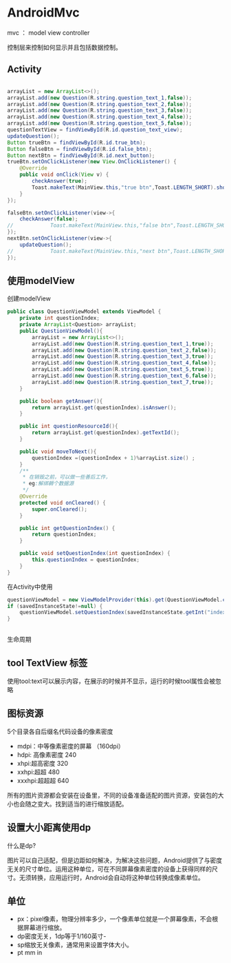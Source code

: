 # AndroidMvc

mvc ： model  view  controller

控制层来控制如何显示并且包括数据控制。

## Activity

```java

arrayList = new ArrayList<>();
arrayList.add(new Question(R.string.question_text_1,false));
arrayList.add(new Question(R.string.question_text_2,false));
arrayList.add(new Question(R.string.question_text_3,false));
arrayList.add(new Question(R.string.question_text_4,false));
arrayList.add(new Question(R.string.question_text_5,false));
questionTextView = findViewById(R.id.question_text_view);
updateQuestion();
Button trueBtn = findViewById(R.id.true_btn);
Button falseBtn = findViewById(R.id.false_btn);
Button nextBtn = findViewById(R.id.next_button);
trueBtn.setOnClickListener(new View.OnClickListener() {
    @Override
    public void onClick(View v) {
        checkAnswer(true);
        Toast.makeText(MainView.this,"true btn",Toast.LENGTH_SHORT).show();
    }
});

falseBtn.setOnClickListener(view->{
    checkAnswer(false);
//            Toast.makeText(MainView.this,"false btn",Toast.LENGTH_SHORT).show();
});
nextBtn.setOnClickListener(view->{
    updateQuestion();
//            Toast.makeText(MainView.this,"next btn",Toast.LENGTH_SHORT).show();
});

```
## 使用modelView

创建modelView

```java
public class QuestionViewModel extends ViewModel {
    private int questionIndex;
    private ArrayList<Question> arrayList;
    public QuestionViewModel(){
        arrayList = new ArrayList<>();
        arrayList.add(new Question(R.string.question_text_1,true));
        arrayList.add(new Question(R.string.question_text_2,false));
        arrayList.add(new Question(R.string.question_text_3,true));
        arrayList.add(new Question(R.string.question_text_4,false));
        arrayList.add(new Question(R.string.question_text_5,true));
        arrayList.add(new Question(R.string.question_text_6,false));
        arrayList.add(new Question(R.string.question_text_7,true));
    }

    public boolean getAnswer(){
        return arrayList.get(questionIndex).isAnswer();
    }

    public int questionResourceId(){
        return arrayList.get(questionIndex).getTextId();
    }

    public void moveToNext(){
        questionIndex =(questionIndex + 1)%arrayList.size() ;
    }
    /**
     * 在销毁之前，可以做一些善后工作，
     * eg:解绑耨个数据源
     */
    @Override
    protected void onCleared() {
        super.onCleared();
    }

    public int getQuestionIndex() {
        return questionIndex;
    }

    public void setQuestionIndex(int questionIndex) {
        this.questionIndex = questionIndex;
    }
}

```

在Activity中使用

```java
questionViewModel = new ViewModelProvider(this).get(QuestionViewModel.class);
if (savedInstanceState!=null) {
    questionViewModel.setQuestionIndex(savedInstanceState.getInt("index", 0));
}
     
```

生命周期



## tool TextView 标签

使用tool:text可以展示内容，在展示的时候并不显示，运行的时候tool属性会被忽略

## 图标资源

5个目录各自后缀名代码设备的像素密度

- mdpi：中等像素密度的屏幕 （160dpi）
- hdpi: 高像素密度 240
- xhpi:超高密度 320
- xxhpi:超超  480
- xxxhpi:超超超 640

所有的图片资源都会安装在设备里，不同的设备准备适配的图片资源，安装包的大小也会随之变大。找到适当的进行缩放适配。

## 设置大小距离使用dp

什么是dp?

图片可以自己适配，但是边距如何解决，为解决这些问题，Android提供了与密度无关的尺寸单位。运用这种单位，可在不同屏幕像素密度的设备上获得同样的尺寸。无须转换，应用运行时，Android会自动将这种单位转换成像素单位。

## 单位

- px：pixel像素，物理分辨率多少，一个像素单位就是一个屏幕像素，不会根据屏幕进行缩放。
- dp密度无关，1dp等于1/160英寸-
- sp缩放无关像素，通常用来设置字体大小。
- pt mm in

























